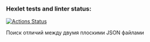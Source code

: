 ### Hexlet tests and linter status:
[![Actions Status](https://github.com/LiubovButorina/frontend-project-lvl2/workflows/hexlet-check/badge.svg)](https://github.com/LiubovButorina/frontend-project-lvl2/actions)

<p> Поиск отличий между двумя плоскими JSON файлами 
  <script id="asciicast-425044" src="https://asciinema.org/a/425044.js" async></script>
</p>  
  
